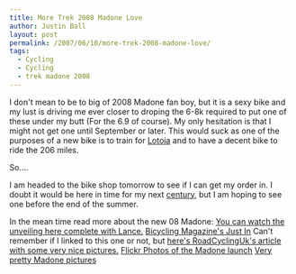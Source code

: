 ```yaml
---
title: More Trek 2008 Madone Love
author: Justin Ball
layout: post
permalink: /2007/06/10/more-trek-2008-madone-love/
tags:
  - Cycling
  - Cycling
  - trek madone 2008
---
```


I don't mean to be to big of 2008 Madone fan boy, but it is a sexy bike and my lust is driving me ever closer to droping the 6-8k required to put one of these under my butt (For the 6.9 of course). My only hesitation is that I might not get one until September or later. This would suck as one of the purposes of a new bike is to train for [Lotoja][1] and to have a decent bike to ride the 206 miles.

 [1]: http://www.lotojaclassic.com/MainPage.html

So....

I am headed to the bike shop tomorrow to see if I can get my order in. I doubt it would be here in time for my next [century][2], but I am hoping to see one before the end of the summer.

 [2]: http://bikeutu.nationalmssociety.org/site/PageServer?pagename=BIKE_UTU_homepage

In the mean time read more about the new 08 Madone:
[You can watch the unveiling here complete with Lance.][3]
[Bicycling Magazine's Just In][4]
Can't remember if I linked to this one or not, but [here's RoadCyclingUk's article with some very nice pictures.][5]
[Flickr Photos of the Madone launch][6]
[Very pretty Madone pictures][7]

 [3]: http://trekroad.typepad.com/trekroad/2007/06/watch_the_unvei.html
 [4]: http://thisjustin.bicycling.com/2007/06/trek_revamps_th.html
 [5]: http://www.roadcyclinguk.com/news/article/mps/UAN/2312/v/1/sp/
 [6]: http://flickr.com/photos/28234339@N00/sets/72157600296467605/
 [7]: http://bicycledesign.blogspot.com/2007/06/great-shots-of-new-madone.html